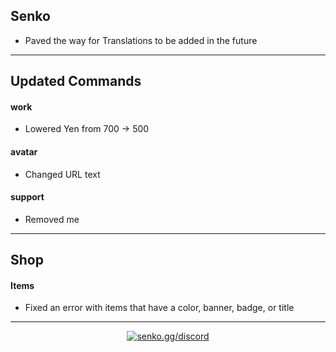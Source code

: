 ## Senko
- Paved the way for Translations to be added in the future

---

## Updated Commands

#### work
- Lowered Yen from 700 -> 500

#### avatar
- Changed URL text

#### support
- Removed me

---

## Shop

#### Items
- Fixed an error with items that have a color, banner, badge, or title

---

<div align="center">

<a href="https://senko.gg/discord">
    <img src="https://img.shields.io/discord/777251087592718336?color=5865F2&label=senko.gg/discord&logo=discord&logoColor=white" alt="senko.gg/discord" />
</a>